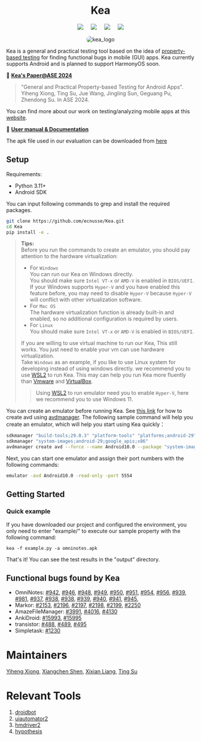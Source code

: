 <div align="center">
<h1>Kea</h1>

<a href='https://dl.acm.org/doi/10.1145/3691620.3694986'><img src='https://img.shields.io/badge/acm-10.1145-blue.svg'></a> &nbsp;&nbsp;&nbsp;
 <a href='LICENSE'><img src='https://img.shields.io/badge/License-MIT-orange'></a> &nbsp;&nbsp;&nbsp;
 <a><img src='https://img.shields.io/badge/python-3.9, 3.10, 3.11, 3.12, 3.13-blue'></a> &nbsp;&nbsp;&nbsp;
 <a href='https://kea-doc.readthedocs.io/en/latest/'><img src='https://img.shields.io/badge/doc-1.0.0-blue'></a>
</div>

<div align="center">
    <img src="kea/resources/kea_log(1).png" alt="kea_logo" style="border-radius: 18px"/>
</div>

<p>

</p>

Kea is a general and practical testing tool based on the idea of [property-based testing](https://en.wikipedia.org/wiki/Software_testing#Property_testing) for finding functional bugs in mobile (GUI) apps.
Kea currently supports Android and is planned to support HarmonyOS soon.

📘 **[Kea's Paper@ASE 2024](https://xyiheng.github.io//files/Property_Based_Testing_for_Android_Apps.pdf)**

> "General and Practical Property-based Testing for Android Apps". 
> Yiheng Xiong, Ting Su, Jue Wang, Jingling Sun, Geguang Pu, Zhendong Su.
> In ASE 2024. 

You can find more about our work on testing/analyzing mobile apps at this [website](https://mobile-app-analysis.github.io).

📘 **[User manual & Documentation](https://kea-doc.readthedocs.io/en/latest/)**


The apk file used in our evaluation can be downloaded from [here](https://drive.google.com/drive/folders/19Ysgnnwr1HDvrXBW7t1uYB_T7QdwkZKC?usp=sharing)

## Setup

Requirements:

- Python 3.11+
- Android SDK

You can input following commands to grep and install the required packages.

```bash
git clone https://github.com/ecnusse/Kea.git
cd Kea
pip install -e .
```

>**Tips:**   
> Before you run the commands to create an emulator, you should pay attention to the hardware virtualization:  
> - For `Windows`  
>   You can run our Kea on Windows directly.  
>   You should make sure `Intel VT-x` or `AMD-V` is enabled in `BIOS/UEFI`.  
>   If your Windows supports `Hyper-V` and you have enabled this feature before, you may need to disable `Hyper-V` because `Hyper-V` will conflict with other virtualization software.
> - For `Mac OS`  
>   The hardware virtualization function is already built-in and enabled, so no additional configuration is required by users.
> - For `Linux`  
>   You should make sure `Intel VT-x` or `AMD-V` is enabled in `BIOS/UEFI`.  
> 
> If you are willing to use virtual machine to run our Kea, This still works. You just need to enable your vm can use hardware virtualization.  
> Take `Windows` as an example, if you like to use Linux system for developing instead of using windows directly. we recommend you to use [WSL2](https://ubuntu.com/desktop/wsl) to run Kea. This may can help you run Kea more fluently than [Vmware](https://www.vmware.com/products/desktop-hypervisor/workstation-and-fusion) and [VirtualBox](https://www.virtualbox.org/).  
>> Using [WSL2](https://ubuntu.com/desktop/wsl) to run emulator need you to enable `Hyper-V`, here we recommend you to use Windows 11.  


You can create an emulator before running Kea. See [this link](https://stackoverflow.com/questions/43275238/how-to-set-system-images-path-when-creating-an-android-avd) for how to create avd using [avdmanager](https://developer.android.com/studio/command-line/avdmanager).
The following sample command will help you create an emulator, which will help you start using Kea quickly：

```bash
sdkmanager "build-tools;29.0.3" "platform-tools" "platforms;android-29"
sdkmanager "system-images;android-29;google_apis;x86"
avdmanager create avd --force --name Android10.0 --package "system-images;android-29;google_apis;x86" --abi google_apis/x86 --sdcard 1024M --device "pixel_2"
```

Next, you can start one emulator and assign their port numbers with the following commands:

```bash
emulator -avd Android10.0 -read-only -port 5554
```


## Getting Started

### Quick example

If you have downloaded our project and configured the environment, you only need to enter "example/" to execute our sample property with the following command:

```
kea -f example.py -a omninotes.apk
```

That's it! You can see the test results in the "output" directory.


## Functional bugs found by Kea

* OmniNotes: [#942](https://github.com/federicoiosue/Omni-Notes/issues/942), [#946](https://github.com/federicoiosue/Omni-Notes/issues/946), [#948](https://github.com/federicoiosue/Omni-Notes/issues/948), [#949](https://github.com/federicoiosue/Omni-Notes/issues/949), [#950](https://github.com/federicoiosue/Omni-Notes/issues/950), [#951](https://github.com/federicoiosue/Omni-Notes/issues/951), [#954](https://github.com/federicoiosue/Omni-Notes/issues/954), [#956](https://github.com/federicoiosue/Omni-Notes/issues/956), [#939](https://github.com/federicoiosue/Omni-Notes/issues/939), [#981](https://github.com/federicoiosue/Omni-Notes/issues/981), [#937](https://github.com/federicoiosue/Omni-Notes/issues/937), [#938](https://github.com/federicoiosue/Omni-Notes/issues/938), [#938](https://github.com/federicoiosue/Omni-Notes/issues/937), [#939](https://github.com/federicoiosue/Omni-Notes/issues/937), [#940](https://github.com/federicoiosue/Omni-Notes/issues/940), [#941](https://github.com/federicoiosue/Omni-Notes/issues/941), [#945](https://github.com/federicoiosue/Omni-Notes/issues/945),
* Markor: [#2153](https://github.com/gsantner/markor/issues/2153), [#2196](https://github.com/gsantner/markor/issues/2196), [#2197](https://github.com/gsantner/markor/issues/2197), [#2198](https://github.com/gsantner/markor/issues/2198), [#2199](https://github.com/gsantner/markor/issues/2199), [#2250](https://github.com/gsantner/markor/issues/2250)
* AmazeFileManager: [#3991](https://github.com/TeamAmaze/AmazeFileManager/issues/3991), [#4016](https://github.com/TeamAmaze/AmazeFileManager/issues/4016), [#4130](https://github.com/TeamAmaze/AmazeFileManager/issues/4130)
* AnkiDroid: [#15993](https://github.com/ankidroid/Anki-Android/issues/15993), [#15995](https://github.com/ankidroid/Anki-Android/issues/15995)
* transistor: [#488](https://codeberg.org/y20k/transistor/issues/488), [#489](https://codeberg.org/y20k/transistor/issues/489), [#495](https://codeberg.org/y20k/transistor/issues/495)
* Simpletask: [#1230](https://github.com/mpcjanssen/simpletask-android/issues/1230)


# Maintainers

[Yiheng Xiong](https://xyiheng.github.io/), 
[Xiangchen Shen](https://xiangchenshen.github.io/), 
[Xixian Liang](https://xixianliang.github.io/resume/),
[Ting Su](http://tingsu.github.io/)


# Relevant Tools

1. [droidbot](https://github.com/honeynet/droidbot)
2. [uiautomator2](https://github.com/openatx/uiautomator2)
3. [hmdriver2](https://github.com/codematrixer/hmdriver2)
4. [hypothesis](https://github.com/HypothesisWorks/hypothesis)
